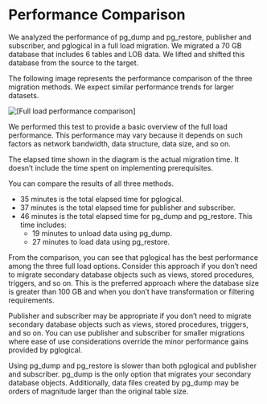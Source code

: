 # Performance Comparison<a name="chap-manageddatabases.postgresql-rds-postgresql-performance-comparison"></a>

We analyzed the performance of pg\_dump and pg\_restore, publisher and subscriber, and pglogical in a full load migration\. We migrated a 70 GB database that includes 6 tables and LOB data\. We lifted and shifted this database from the source to the target\.

The following image represents the performance comparison of the three migration methods\. We expect similar performance trends for larger datasets\.

![\[Full load performance comparison\]](http://docs.aws.amazon.com/dms/latest/sbs/images/postgresql-rds-postgresql-performance.png)

We performed this test to provide a basic overview of the full load performance\. This performance may vary because it depends on such factors as network bandwidth, data structure, data size, and so on\.

The elapsed time shown in the diagram is the actual migration time\. It doesn’t include the time spent on implementing prerequisites\.

You can compare the results of all three methods\.
+ 35 minutes is the total elapsed time for pglogical\.
+ 37 minutes is the total elapsed time for publisher and subscriber\.
+ 46 minutes is the total elapsed time for pg\_dump and pg\_restore\. This time includes:
  + 19 minutes to unload data using pg\_dump\.
  + 27 minutes to load data using pg\_restore\.

From the comparison, you can see that pglogical has the best performance among the three full load options\. Consider this approach if you don’t need to migrate secondary database objects such as views, stored procedures, triggers, and so on\. This is the preferred approach where the database size is greater than 100 GB and when you don’t have transformation or filtering requirements\.

Publisher and subscriber may be appropriate if you don’t need to migrate secondary database objects such as views, stored procedures, triggers, and so on\. You can use publisher and subscriber for smaller migrations where ease of use considerations override the minor performance gains provided by pglogical\.

Using pg\_dump and pg\_restore is slower than both pglogical and publisher and subscriber\. pg\_dump is the only option that migrates your secondary database objects\. Additionally, data files created by pg\_dump may be orders of magnitude larger than the original table size\.